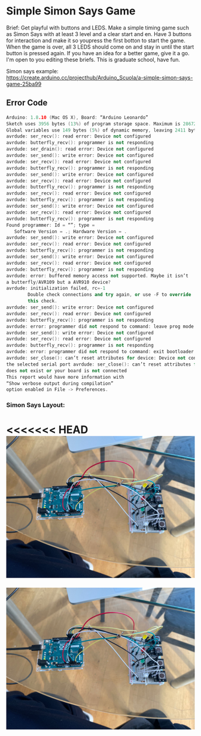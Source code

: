 # Simple Simon Says Game

Brief: Get playful with buttons and LEDS. Make a simple timing game such as Simon Says with at least 3 level and a clear start and en. Have 3 buttons for interaction and make it so youpress the first botton to start the game. When the game is
over, all 3 LEDS should come on and stay in until the start button is pressed again. If you have an idea for a better game, give it a go. I'm open to you editing these briefs. This is graduate school, have fun.

Simon says example: https://create.arduino.cc/projecthub/Arduino_Scuola/a-simple-simon-says-game-25ba99

## Error Code

```c++
Arduino: 1.8.10 (Mac OS X), Board: “Arduino Leonardo”
Sketch uses 3956 bytes (13%) of program storage space. Maximum is 28672 bytes.
Global variables use 149 bytes (5%) of dynamic memory, leaving 2411 bytes for local variables. Maximum is 2560 bytes.
avrdude: ser_recv(): read error: Device not configured
avrdude: butterfly_recv(): programmer is not responding
avrdude: ser_drain(): read error: Device not configured
avrdude: ser_send(): write error: Device not configured
avrdude: ser_recv(): read error: Device not configured
avrdude: butterfly_recv(): programmer is not responding
avrdude: ser_send(): write error: Device not configured
avrdude: ser_recv(): read error: Device not configured
avrdude: butterfly_recv(): programmer is not responding
avrdude: ser_recv(): read error: Device not configured
avrdude: butterfly_recv(): programmer is not responding
avrdude: ser_send(): write error: Device not configured
avrdude: ser_recv(): read error: Device not configured
avrdude: butterfly_recv(): programmer is not responding
Found programmer: Id = “”; type =
   Software Version = .; Hardware Version = .
avrdude: ser_send(): write error: Device not configured
avrdude: ser_recv(): read error: Device not configured
avrdude: butterfly_recv(): programmer is not responding
avrdude: ser_send(): write error: Device not configured
avrdude: ser_recv(): read error: Device not configured
avrdude: butterfly_recv(): programmer is not responding
avrdude: error: buffered memory access not supported. Maybe it isn’t
a butterfly/AVR109 but a AVR910 device?
avrdude: initialization failed, rc=-1
        Double check connections and try again, or use -F to override
        this check.
avrdude: ser_send(): write error: Device not configured
avrdude: ser_recv(): read error: Device not configured
avrdude: butterfly_recv(): programmer is not responding
avrdude: error: programmer did not respond to command: leave prog mode
avrdude: ser_send(): write error: Device not configured
avrdude: ser_recv(): read error: Device not configured
avrdude: butterfly_recv(): programmer is not responding
avrdude: error: programmer did not respond to command: exit bootloader
avrdude: ser_close(): can’t reset attributes for device: Device not configured
the selected serial port avrdude: ser_close(): can’t reset attributes for device: Device not configured
does not exist or your board is not connected
This report would have more information with
“Show verbose output during compilation”
option enabled in File -> Preferences.
```

### Simon Says Layout:

<<<<<<< HEAD
![Simon Says Layout using double transistors](simon-says-layout-2.jpeg)
=======
![Simon Says Layout using double transistors](simon-says-layout.jpeg)
